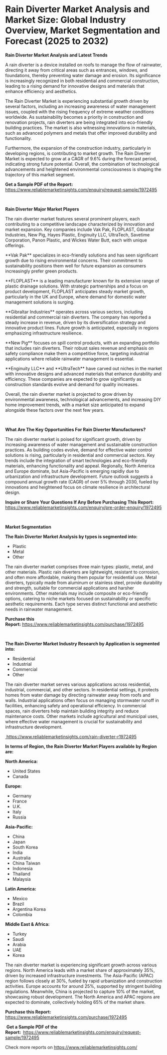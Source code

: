 <p><h1>Rain Diverter Market Analysis and Market Size: Global Industry Overview, Market Segmentation and Forecast (2025 to 2032)</h1></p><p><strong>Rain Diverter Market Analysis and Latest Trends</strong></p>
<p><p>A rain diverter is a device installed on roofs to manage the flow of rainwater, directing it away from critical areas such as entrances, windows, and foundations, thereby preventing water damage and erosion. Its significance is increasingly recognized in both residential and commercial construction, leading to a rising demand for innovative designs and materials that enhance efficiency and aesthetics.</p><p>The Rain Diverter Market is experiencing substantial growth driven by several factors, including an increasing awareness of water management issues, coupled with the rising frequency of extreme weather conditions worldwide. As sustainability becomes a priority in construction and renovation projects, rain diverters are being integrated into eco-friendly building practices. The market is also witnessing innovations in materials, such as advanced polymers and metals that offer improved durability and functionality.</p><p>Furthermore, the expansion of the construction industry, particularly in developing regions, is contributing to market growth. The Rain Diverter Market is expected to grow at a CAGR of 9.6% during the forecast period, indicating strong future potential. Overall, the combination of technological advancements and heightened environmental consciousness is shaping the trajectory of this market segment.</p></p>
<p><strong>Get a Sample PDF of the Report:&nbsp;</strong> <a href="https://www.reliablemarketinsights.com/enquiry/request-sample/1972495?utm_campaign=3065&utm_medium=2&utm_source=Github&utm_content=ia&utm_term=10042025&utm_id=rain-diverter">https://www.reliablemarketinsights.com/enquiry/request-sample/1972495</a></p>
<p>&nbsp;</p>
<p><strong>Rain Diverter Major Market Players</strong></p>
<p><p>The rain diverter market features several prominent players, each contributing to a competitive landscape characterized by innovation and market expansion. Key companies include Vak Pak, FLOPLAST, Gibraltar Industries, New Pig, Hayes Plastic, Enginuity LLC, UltraTech, Savetime Corporation, Panon Plastic, and Wickes Water Butt, each with unique offerings.</p><p>**Vak Pak** specializes in eco-friendly solutions and has seen significant growth due to rising environmental concerns. Their commitment to sustainability positions them well for future expansion as consumers increasingly prefer green products.</p><p>**FLOPLAST** is a leading manufacturer known for its extensive range of plastic drainage solutions. With strategic partnerships and a focus on product development, FLOPLAST anticipates steady market growth, particularly in the UK and Europe, where demand for domestic water management solutions is surging.</p><p>**Gibraltar Industries** operates across various sectors, including residential and commercial rain diverters. The company has reported a steady increase in revenue, driven by its diversification strategy and innovative product lines. Future growth is anticipated, especially in regions emphasizing infrastructure resilience.</p><p>**New Pig** focuses on spill control products, with an expanding portfolio that includes rain diverters. Their robust sales revenue and emphasis on safety compliance make them a competitive force, targeting industrial applications where reliable rainwater management is essential.</p><p>**Enginuity LLC** and **UltraTech** have carved out niches in the market with innovative designs and advanced materials that enhance durability and efficiency. These companies are expected to grow significantly as construction standards evolve and demand for quality increases.</p><p>Overall, the rain diverter market is projected to grow driven by environmental awareness, technological advancements, and increasing DIY home improvement trends, with a market size anticipated to expand alongside these factors over the next few years.</p></p>
<p>&nbsp;</p>
<p><strong>What Are The Key Opportunities For Rain Diverter Manufacturers?</strong></p>
<p><p>The rain diverter market is poised for significant growth, driven by increasing awareness of water management and sustainable construction practices. As building codes evolve, demand for effective water control solutions is rising, particularly in residential and commercial sectors. Key trends include the integration of smart technologies and eco-friendly materials, enhancing functionality and appeal. Regionally, North America and Europe dominate, but Asia-Pacific is emerging rapidly due to urbanization and infrastructure development. Future outlook suggests a compound annual growth rate (CAGR) of over 5% through 2030, fueled by innovations and heightened focus on climate resilience in architectural design.</p></p>
<p><strong>Inquire or Share Your Questions If Any Before Purchasing This Report:</strong> <a href="https://www.reliablemarketinsights.com/enquiry/pre-order-enquiry/1972495?utm_campaign=3065&utm_medium=2&utm_source=Github&utm_content=ia&utm_term=10042025&utm_id=rain-diverter">https://www.reliablemarketinsights.com/enquiry/pre-order-enquiry/1972495</a></p>
<p>&nbsp;</p>
<p><strong>Market Segmentation</strong></p>
<p><strong>The Rain Diverter Market Analysis by types is segmented into:</strong></p>
<p><ul><li>Plastic</li><li>Metal</li><li>Other</li></ul></p>
<p><p>The rain diverter market comprises three main types: plastic, metal, and other materials. Plastic rain diverters are lightweight, resistant to corrosion, and often more affordable, making them popular for residential use. Metal diverters, typically made from aluminum or stainless steel, provide durability and strength, suitable for commercial applications and harsher environments. Other materials may include composite or eco-friendly options, catering to niche markets focused on sustainability or specific aesthetic requirements. Each type serves distinct functional and aesthetic needs in rainwater management.</p></p>
<p><strong>Purchase this Report:&nbsp;</strong><a href="https://www.reliablemarketinsights.com/purchase/1972495?utm_campaign=3065&utm_medium=2&utm_source=Github&utm_content=ia&utm_term=10042025&utm_id=rain-diverter">https://www.reliablemarketinsights.com/purchase/1972495</a></p>
<p>&nbsp;</p>
<p><strong>The Rain Diverter Market Industry Research by Application is segmented into:</strong></p>
<p><ul><li>Residential</li><li>Industrial</li><li>Commercial</li><li>Other</li></ul></p>
<p><p>The rain diverter market serves various applications across residential, industrial, commercial, and other sectors. In residential settings, it protects homes from water damage by directing rainwater away from roofs and walls. Industrial applications often focus on managing stormwater runoff in facilities, enhancing safety and operational efficiency. In commercial spaces, rain diverters help maintain building integrity and reduce maintenance costs. Other markets include agricultural and municipal uses, where effective water management is crucial for sustainability and infrastructure development.</p></p>
<p><a href="https://www.reliablemarketinsights.com/rain-diverter-r1972495?utm_campaign=3065&utm_medium=2&utm_source=Github&utm_content=ia&utm_term=10042025&utm_id=rain-diverter">&nbsp;https://www.reliablemarketinsights.com/rain-diverter-r1972495</a></p>
<p><strong>In terms of Region, the Rain Diverter Market Players available by Region are:</strong></p>
<p>
    <p> <strong> North America: </strong>
        <ul>
            <li>United States</li>
            <li>Canada</li>
        </ul>
        </p> 
    <p> <strong> Europe: </strong>
        <ul>
            <li>Germany</li>
            <li>France</li>
            <li>U.K.</li>
            <li>Italy</li>
            <li>Russia</li>
        </ul>
        </p> 
    <p> <strong> Asia-Pacific: </strong>
        <ul>
            <li>China</li>
            <li>Japan</li>
            <li>South Korea</li>
            <li>India</li>
            <li>Australia</li>
            <li>China Taiwan</li>
            <li>Indonesia</li>
            <li>Thailand</li>
            <li>Malaysia</li>
        </ul>
        </p> 
    <p> <strong> Latin America: </strong>
        <ul>
            <li>Mexico</li>
            <li>Brazil</li>
            <li>Argentina Korea</li>
            <li>Colombia</li>
        </ul>
        </p> 
    <p> <strong> Middle East & Africa: </strong>
        <ul>
            <li>Turkey</li>
            <li>Saudi</li>
            <li>Arabia</li>
            <li>UAE</li>
            <li>Korea</li>
        </ul>
    </p>
    </p>
<p><p>The rain diverter market is experiencing significant growth across various regions. North America leads with a market share of approximately 35%, driven by increased infrastructure investments. The Asia-Pacific (APAC) region follows closely at 30%, fueled by rapid urbanization and construction activities. Europe accounts for around 25%, supported by stringent building regulations. Meanwhile, China is projected to capture 10% of the market, showcasing robust development. The North America and APAC regions are expected to dominate, collectively holding 65% of the market share.</p></p>
<p><strong>Purchase this Report: </strong><a href="https://www.reliablemarketinsights.com/purchase/1972495?utm_campaign=3065&utm_medium=2&utm_source=Github&utm_content=ia&utm_term=10042025&utm_id=rain-diverter">https://www.reliablemarketinsights.com/purchase/1972495</a></p>
<p>&nbsp;<strong>Get a Sample PDF of the Report:&nbsp;&nbsp;</strong><a href="https://www.reliablemarketinsights.com/enquiry/request-sample/1972495?utm_campaign=3065&utm_medium=2&utm_source=Github&utm_content=ia&utm_term=10042025&utm_id=rain-diverter">https://www.reliablemarketinsights.com/enquiry/request-sample/1972495</a></p>
<p><strong></strong></p>
<p>Check more reports on <a href="https://www.reliablemarketinsights.com/?utm_campaign=3065&utm_medium=2&utm_source=Github&utm_content=ia&utm_term=10042025&utm_id=rain-diverter">https://www.reliablemarketinsights.com/</a></p>